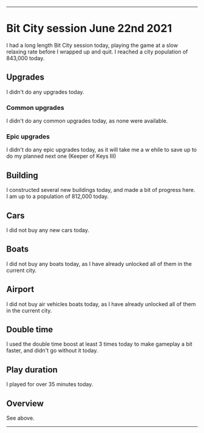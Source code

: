 
***

# Bit City session June 22nd 2021

I had a long length Bit City session today, playing the game at a slow relaxing rate before I wrapped up and quit. I reached a city population of 843,000 today.

## Upgrades

I didn't do any upgrades today.

### Common upgrades

I didn't do any common upgrades today, as none were available.

### Epic upgrades

<!-- I bought a second "keeper of keys" upgrade today. I hope to max this out before pulling a prestige. !-->

I didn't do any epic upgrades today, as it will take me a w ehile to save up to do my planned next one (Keeper of Keys III)

## Building

I constructed several new buildings today, and made a bit of progress here. I am up to a population of 812,000 today.

## Cars

I did not buy any new cars today.

## Boats

I did not buy any boats today, as I have already unlocked all of them in the current city.

## Airport

I did not buy air vehicles boats today, as I have already unlocked all of them in the current city.

## Double time

I used the double time boost at least 3 times today to make gameplay a bit faster, and didn't go without it today.

## Play duration

I played for over 35 minutes today.

## Overview

See above.

***

